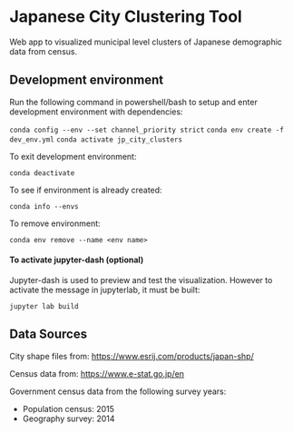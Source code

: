# Japanese City Clustering Tool

Web app to visualized municipal level clusters of Japanese demographic data from census.

## Development environment

Run the following command in powershell/bash to setup and enter development environment with dependencies:

`conda config --env --set channel_priority strict`
`conda env create -f dev_env.yml`
`conda activate jp_city_clusters`

To exit development environment:

`conda deactivate`

To see if environment is already created:

`conda info --envs`

To remove environment:

`conda env remove --name <env name>`

#### To activate jupyter-dash (optional)

Jupyter-dash is used to preview and test the visualization. However to activate the message in jupyterlab, it must be built:

`jupyter lab build`

## Data Sources

City shape files from: https://www.esrij.com/products/japan-shp/

Census data from: https://www.e-stat.go.jp/en

Government census data from the following survey years:
- Population census: 2015
- Geography survey: 2014